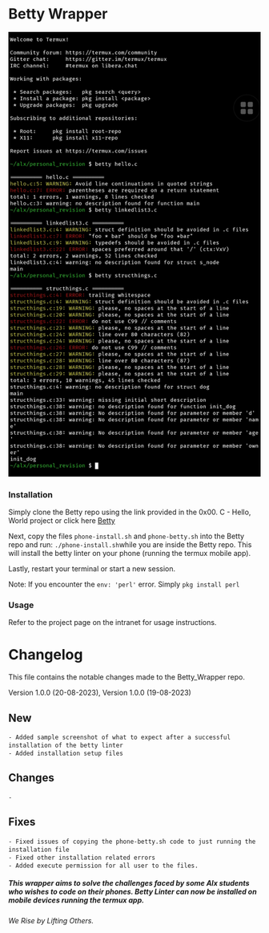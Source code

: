 # Betty Wrapper

![Sample Image](SmartSelect_20230819-233756_Termux.jpg)

### Installation

Simply clone the Betty repo using the link provided in the 0x00. C - Hello, World project or click here [Betty](https://github.com/alx-tools/Betty)

Next, copy the files `phone-install.sh` and `phone-betty.sh` into the Betty repo and run: `./phone-install.sh`while you are inside the Betty repo. This will install the betty linter on your phone (running the termux mobile app).

Lastly, restart your terminal or start a new session.

Note: If you encounter the `env: 'perl'` error. Simply `pkg install perl`


### Usage

Refer to the project page on the intranet for usage instructions.


# Changelog
This file contains the notable changes made to the Betty_Wrapper repo.


Version 1.0.0 (20-08-2023),
Version 1.0.0 (19-08-2023)
## New
	- Added sample screenshot of what to expect after a successful installation of the betty linter
	- Added installation setup files


## Changes 
	-

## Fixes
	- Fixed issues of copying the phone-betty.sh code to just running the installation file
	- Fixed other installation related errors
    - Added execute permission for all user to the files.



##### This wrapper aims to solve the challenges faced by some Alx students who wishes to code on their phones. Betty Linter can now be installed on mobile devices running the termux app.

###### We Rise by Lifting Others.
